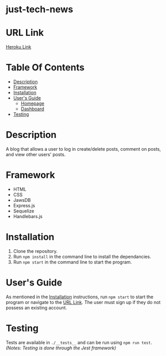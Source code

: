 # just-tech-news

# URL Link
[Heroku Link](https://rocky-falls-40936.herokuapp.com/)

# Table Of Contents

* [Description](#description)
* [Framework](#framework)
* [Installation](#installation)
* [User's Guide](#users-guide)
  - [Homepage](#homepage)
  - [Dashboard](#dashboard)
 * [Testing](#testing)

# Description
A blog that allows a user to log in create/delete posts, comment on posts, and view other users' posts.

# Framework
- HTML
- CSS
- JawsDB
- Express.js
- Sequelize
- Handlebars.js

# Installation
1. Clone the repository.
2. Run `npm install` in the command line to install the dependancies.
3. Run `npm start` in the command line to start the program.

# User's Guide
As mentioned in the [Installation](#installation) instructions, run `npm start` to start the program or navigate to the [URL Link](#url-link).  The user must sign up if they do not possess an existing account.

# Testing
Tests are available in `./__tests__` and can be run using `npm run test`. *(Notes: Testing is done through the Jest framework)*
